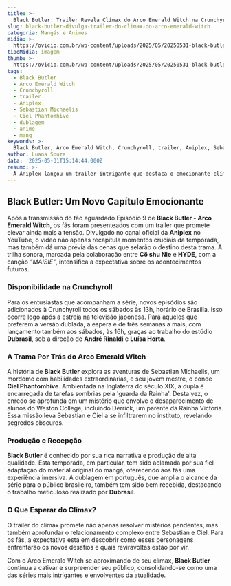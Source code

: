 ```yaml
---
title: >-
  Black Butler: Trailer Revela Clímax do Arco Emerald Witch na Crunchyroll
slug: black-butler-divulga-trailer-do-climax-do-arco-emerald-witch
categoria: Mangás e Animes
midia: >-
  https://ovicio.com.br/wp-content/uploads/2025/05/20250531-black-butler-emerald-witch-arc-climax-trailer-ovicio.webp
tipoMidia: imagem
thumb: >-
  https://ovicio.com.br/wp-content/uploads/2025/05/20250531-black-butler-emerald-witch-arc-climax-trailer-ovicio.webp
tags:
  - Black Butler
  - Arco Emerald Witch
  - Crunchyroll
  - trailer
  - Aniplex
  - Sebastian Michaelis
  - Ciel Phantomhive
  - dublagem
  - anime
  - mang
keywords: >-
  Black Butler, Arco Emerald Witch, Crunchyroll, trailer, Aniplex, Sebastian Michaelis, Ciel Phantomhive, dublagem, anime, mangá
author: Luana Souza
data: '2025-05-31T15:14:44.000Z'
resumo: >-
  A Aniplex lançou um trailer intrigante que destaca o emocionante clímax do Arco Emerald Witch de Black Butler. Fãs podem conferir novos episódios na Crunchyroll, disponíveis semanalmente aos sábados.
---
```


## Black Butler: Um Novo Capítulo Emocionante

Após a transmissão do tão aguardado Episódio 9 de **Black Butler - Arco Emerald Witch**, os fãs foram presenteados com um trailer que promete elevar ainda mais a tensão. Divulgado no canal oficial da **Aniplex** no YouTube, o vídeo não apenas recapitula momentos cruciais da temporada, mas também dá uma prévia das cenas que selarão o destino desta trama. A trilha sonora, marcada pela colaboração entre **Cö shu Nie** e **HYDE**, com a canção _"MAISIE"_, intensifica a expectativa sobre os acontecimentos futuros.

### Disponibilidade na Crunchyroll

Para os entusiastas que acompanham a série, novos episódios são adicionados à Crunchyroll todos os sábados às 13h, horário de Brasília. Isso ocorre logo após a estreia na televisão japonesa. Para aqueles que preferem a versão dublada, a espera é de três semanas a mais, com lançamento também aos sábados, às 16h, graças ao trabalho do estúdio **Dubrasil**, sob a direção de **André Rinaldi** e **Luísa Horta**.

### A Trama Por Trás do Arco Emerald Witch

A história de **Black Butler** explora as aventuras de Sebastian Michaelis, um mordomo com habilidades extraordinárias, e seu jovem mestre, o conde **Ciel Phantomhive**. Ambientada na Inglaterra do século XIX, a dupla é encarregada de tarefas sombrias pela 'guarda da Rainha'. Desta vez, o enredo se aprofunda em um mistério que envolve o desaparecimento de alunos do Weston College, incluindo Derrick, um parente da Rainha Victoria. Essa missão leva Sebastian e Ciel a se infiltrarem no instituto, revelando segredos obscuros.

### Produção e Recepção

**Black Butler** é conhecido por sua rica narrativa e produção de alta qualidade. Esta temporada, em particular, tem sido aclamada por sua fiel adaptação do material original do mangá, oferecendo aos fãs uma experiência imersiva. A dublagem em português, que amplia o alcance da série para o público brasileiro, também tem sido bem recebida, destacando o trabalho meticuloso realizado por **Dubrasil**.

### O Que Esperar do Clímax?

O trailer do clímax promete não apenas resolver mistérios pendentes, mas também aprofundar o relacionamento complexo entre Sebastian e Ciel. Para os fãs, a expectativa está em descobrir como esses personagens enfrentarão os novos desafios e quais reviravoltas estão por vir.

Com o Arco Emerald Witch se aproximando de seu clímax, **Black Butler** continua a cativar e surpreender seu público, consolidando-se como uma das séries mais intrigantes e envolventes da atualidade.
